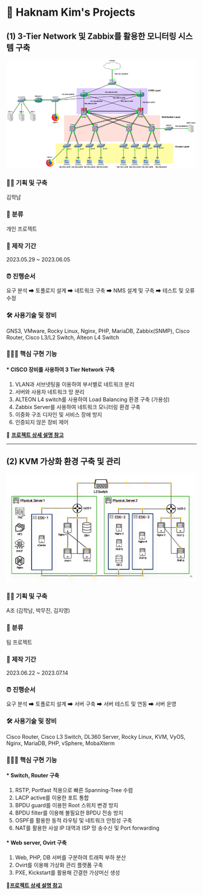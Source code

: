 📜 Haknam Kim's Projects
===

(1) 3-Tier Network 및 Zabbix를 활용한 모니터링 시스템 구축
---

![](2023-09-12-18-53-32.png)

### 👨‍💼 기획 및 구축   
김학남

### 🔖 분류   
개인 프로젝트

### 📆 제작 기간   
2023.05.29 ~ 2023.06.05

### ⏰ 진행순서    
요구 분석 ➡ 토폴로지 설계 ➡ 네트워크 구축 ➡ NMS 설계 및 구축 ➡ 테스트 및 오류 수정

### 🛠 사용기술 및 장비    
  GNS3, VMware, Rocky Linux, Nginx, PHP, MariaDB, Zabbix(SNMP), Cisco Router, Cisco L3/L2 Switch, Alteon L4 Switch

### 👨🏻‍💻 핵심 구현 기능
#### * CISCO 장비를 사용하여 3 Tier Network 구축
1. VLAN과 서브넷팅을 이용하여 부서별로 네트워크 분리
2. 서버와 사용자 네트워크 망 분리 
3. ALTEON L4 switch를 사용하여 Load Balancing 환경 구축 (가용성)
4. Zabbix Server를 사용하여 네트워크 모니터링 환경 구축
5. 이중화 구조 디자인 및 서비스 장애 방지
6. 인증되지 않은 장비 제어

🔗 [**프로젝트 상세 설명 참고**](https://github.com/Hakunam97/Projects/tree/main/01.%203-Tier%20Network%20%EB%B0%8F%20Zabbix%EB%A5%BC%20%ED%99%9C%EC%9A%A9%ED%95%9C%20%EB%AA%A8%EB%8B%88%ED%84%B0%EB%A7%81%20%EC%8B%9C%EC%8A%A4%ED%85%9C%20%EA%B5%AC%EC%B6%95)

- - -


(2) KVM 가상화 환경 구축 및 관리
---

![](2023-09-12-19-02-16.png)


### 👨‍💼 기획 및 구축   
A조 (김학남, 박무진, 김지영)

### 🔖 분류   
팀 프로젝트

### 📆 제작 기간   
2023.06.22 ~ 2023.07.14

### ⏰ 진행순서    
요구 분석 ➡ 토폴로지 설계 ➡ 서버 구축 ➡ 서버 테스트 및 연동 ➡ 서버 운영

### 🛠 사용기술 및 장비    
Cisco Router, Cisco L3 Switch, DL360 Server, Rocky Linux, KVM, VyOS, Nginx, MariaDB, PHP, vSphere, MobaXterm

### 👨🏻‍💻 핵심 구현 기능
#### * Switch, Router 구축
1. RSTP, Portfast 적용으로 빠른 Spanning-Tree 수렴
2. LACP active를 이용한 포트 통합
3. BPDU guard를 이용한 Root 스위치 변경 방지
4. BPDU filter를 이용해 불필요한 BPDU 전송 방지
5. OSPF를 활용한 동적 라우팅 및 네트워크 안정성 구축
6. NAT를 활용한 사설 IP 대역과 ISP 망 송수신 및 Port forwarding

#### * Web server, Ovirt 구축
1. Web, PHP, DB 서버를 구분하여 트래픽 부하 분산
2. Ovirt를 이용해 가상화 관리 플랫폼 구축
3. PXE, Kickstart를 활용해 간결한 가상머신 생성

🔗[**프로젝트 상세 설명 참고**](https://github.com/Hakunam97/Projects/tree/main/02.%20KVM%20%EA%B0%80%EC%83%81%ED%99%94%20%ED%99%98%EA%B2%BD%20%EA%B5%AC%EC%B6%95%20%EB%B0%8F%20%EA%B4%80%EB%A6%AC)